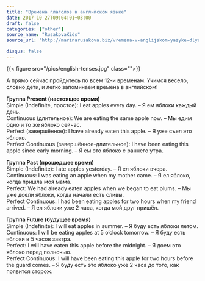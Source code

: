 ```yaml
---
title: "Времена глаголов в английском языке"
date: 2017-10-27T09:04:01+03:00
draft: false
categories: ["other"]
source_name: "RusakovaKids"
source_url: "http://marinarusakova.biz/vremena-v-anglijskom-yazyke-dlya-chajnikov-samaya-naglyadnaya-tablitsa-s-primerami/"

disqus: false
---
```


{{< figure src="/pics/english-tenses.jpg" class="">}}

<!--more-->

А прямо сейчас пройдитесь по всем 12-и временам. Учимся весело, словно дети, и легко запоминаем времена в английском!

**Группа Present (настоящее время)**  
Simple (Indefinite, простое): I eat apples every day. – Я ем яблоки каждый день.  
Continuous (длительное): We are eating the same apple now. – Мы едим одно и то же яблоко сейчас.  
Perfect (завершённое): I have already eaten this apple. – Я уже съел это яблоко.  
Perfect Continuous (завершённое-длительное): I have been eating this apple since early morning. – Я ем это яблоко с раннего утра.  

**Группа Past (прошедшее время)**  
Simple (Indefinite): I ate apples yesterday. – Я ел яблоки вчера.  
Continuous: I was eating an apple when my mother came. – Я ел яблоко, когда пришла моя мама.  
Perfect: We had already eaten apples when we began to eat plums. – Мы уже доели яблоки, когда начали есть сливы.  
Perfect Continuous: I had been eating apples for two hours when my friend arrived. – Я ел яблоки уже 2 часа, когда мой друг пришёл.  

**Группа Future (будущее время)**  
Simple (Indefinite): I will eat apples in summer. – Я буду есть яблоки летом.  
Continuous: I will be eating apples at 5 o’clock tomorrow. – Я буду есть яблоки в 5 часов завтра.  
Perfect: I will have eaten this apple before the midnight. – Я доем это яблоко перед полночью.  
Perfect Continuous: I will have been eating this apple for two hours before the guard comes. – Я буду есть это яблоко уже 2 часа до того, как появится сторож.  
